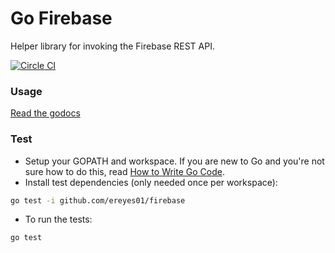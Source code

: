 Go Firebase
===========

Helper library for invoking the Firebase REST API.

[![Circle CI](https://circleci.com/gh/ereyes01/firebase.svg?style=svg)](https://circleci.com/gh/ereyes01/firebase)

### Usage

[Read the godocs](https://godoc.org/github.com/ereyes01/firebase)

### Test

- Setup your GOPATH and workspace. If you are new to Go and you're not sure how
to do this, read [How to Write Go Code](https://golang.org/doc/code.html).
- Install test dependencies (only needed once per workspace):
```sh
go test -i github.com/ereyes01/firebase
```
- To run the tests:
```sh
go test 
```
